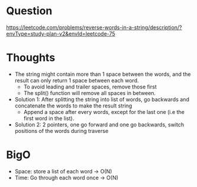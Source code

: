 # Question
https://leetcode.com/problems/reverse-words-in-a-string/description/?envType=study-plan-v2&envId=leetcode-75 

# Thoughts
- The string might contain more than 1 space between the words, and the result can only return 1 space between each word.
    - To avoid leading and trailer spaces, remove those first
    - The split() function will remove all spaces in between.
- Solution 1: After splitting the string into list of words, go backwards and concatenate the words to make the result string
    - Append a space after every words, except for the last one (i.e the first word in the list).
- Solution 2: 2 pointers, one go forward and one go backwards, switch positions of the words during traverse

# BigO
- Space: store a list of each word -> O(N)
- Time: Go through each word once -> O(N)